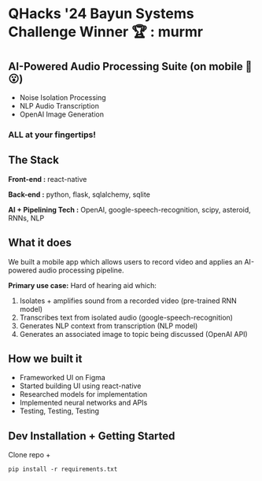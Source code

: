 # QHacks '24 Bayun Systems Challenge Winner :trophy: : murmr
## AI-Powered Audio Processing Suite (on mobile :iphone: :open_mouth:)

* Noise Isolation Processing
* NLP Audio Transcription
* OpenAI Image Generation
  
### ALL at your fingertips!

## The Stack 
**Front-end :** react-native  

**Back-end :** python, flask, sqlalchemy, sqlite  

**AI + Pipelining Tech :** OpenAI, google-speech-recognition, scipy, asteroid, RNNs, NLP

## What it does
We built a mobile app which allows users to record video and applies an AI-powered audio processing pipeline. 

**Primary use case:** Hard of hearing aid which:

1. Isolates + amplifies sound from a recorded video (pre-trained RNN model)
2. Transcribes text from isolated audio (google-speech-recognition)
3. Generates NLP context from transcription (NLP model)
4. Generates an associated image to topic being discussed (OpenAI API)

   
## How we built it  
* Frameworked UI on Figma  
* Started building UI using react-native  
* Researched models for implementation
* Implemented neural networks and APIs
* Testing, Testing, Testing  


## Dev Installation + Getting Started

Clone repo +

    pip install -r requirements.txt





